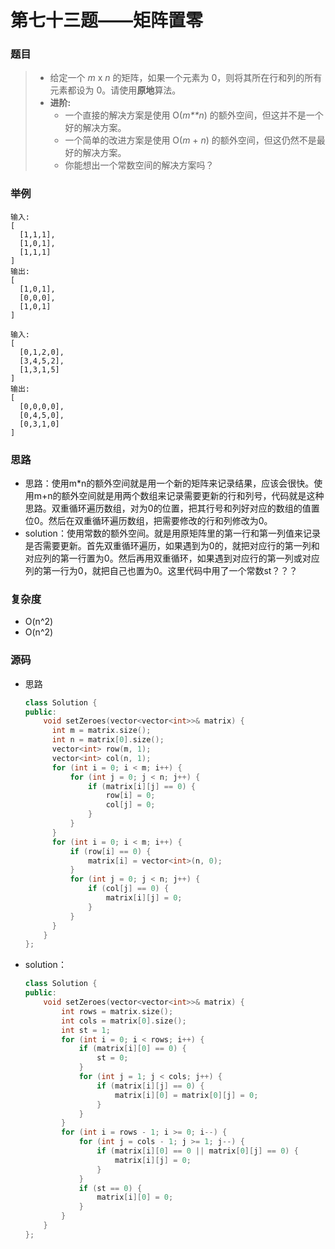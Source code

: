 # 第七十三题——矩阵置零

### 题目

> - 给定一个 *m* x *n* 的矩阵，如果一个元素为 0，则将其所在行和列的所有元素都设为 0。请使用**原地**算法。
> - **进阶:**
>     - 一个直接的解决方案是使用  O(*m**n*) 的额外空间，但这并不是一个好的解决方案。
>     - 一个简单的改进方案是使用 O(*m* + *n*) 的额外空间，但这仍然不是最好的解决方案。
>     - 你能想出一个常数空间的解决方案吗？

### 举例

```
输入: 
[
  [1,1,1],
  [1,0,1],
  [1,1,1]
]
输出: 
[
  [1,0,1],
  [0,0,0],
  [1,0,1]
]

输入: 
[
  [0,1,2,0],
  [3,4,5,2],
  [1,3,1,5]
]
输出: 
[
  [0,0,0,0],
  [0,4,5,0],
  [0,3,1,0]
]
```

### 思路

* 思路：使用m*n的额外空间就是用一个新的矩阵来记录结果，应该会很快。使用m+n的额外空间就是用两个数组来记录需要更新的行和列号，代码就是这种思路。双重循环遍历数组，对为0的位置，把其行号和列好对应的数组的值置位0。然后在双重循环遍历数组，把需要修改的行和列修改为0。
* solution：使用常数的额外空间。就是用原矩阵里的第一行和第一列值来记录是否需要更新。首先双重循环遍历，如果遇到为0的，就把对应行的第一列和对应列的第一行置为0。然后再用双重循环，如果遇到对应行的第一列或对应列的第一行为0，就把自己也置为0。这里代码中用了一个常数st？？？

### 复杂度

- O(n^2)
- O(n^2)


### 源码

* 思路

  ```c++
  class Solution {
  public:
      void setZeroes(vector<vector<int>>& matrix) {
  		int m = matrix.size();
  		int n = matrix[0].size();
  		vector<int> row(m, 1);
  		vector<int> col(n, 1);
  		for (int i = 0; i < m; i++) {
  			for (int j = 0; j < n; j++) {
  				if (matrix[i][j] == 0) {
  					row[i] = 0;
  					col[j] = 0;
  				}
  			}
  		}
  		for (int i = 0; i < m; i++) {
  			if (row[i] == 0) {
  				matrix[i] = vector<int>(n, 0);
  			}
  			for (int j = 0; j < n; j++) {
  				if (col[j] == 0) {
  					matrix[i][j] = 0;
  				}
  			}
  		}        
      }
  };
  ```

- solution：

  ```c++
  class Solution {
  public:
      void setZeroes(vector<vector<int>>& matrix) {
          int rows = matrix.size();
          int cols = matrix[0].size();
          int st = 1;
          for (int i = 0; i < rows; i++) {
              if (matrix[i][0] == 0) {
                  st = 0;
              }            
              for (int j = 1; j < cols; j++) {
                  if (matrix[i][j] == 0) {
                      matrix[i][0] = matrix[0][j] = 0;
                  }
              }
          }
          for (int i = rows - 1; i >= 0; i--) {
              for (int j = cols - 1; j >= 1; j--) {
                  if (matrix[i][0] == 0 || matrix[0][j] == 0) {
                      matrix[i][j] = 0;
                  }
              }
              if (st == 0) {
                  matrix[i][0] = 0;
              }
          }
      }
  };
  ```
